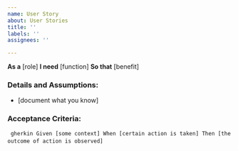 ```yaml
---
name: User Story
about: User Stories
title: ''
labels: ''
assignees: ''

---
```


**As a** [role]
**I need** [function]
**So that** [benefit]

### Details and Assumptions:
* [document what you know]

### Acceptance Criteria:

` ` ` gherkin
Given [some context]
When [certain action is taken]
Then [the outcome of action is observed]
` ` `
